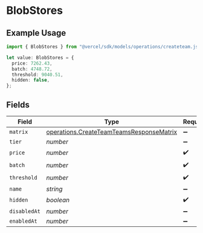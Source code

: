 # BlobStores

## Example Usage

```typescript
import { BlobStores } from "@vercel/sdk/models/operations/createteam.js";

let value: BlobStores = {
  price: 7262.43,
  batch: 4748.72,
  threshold: 9040.51,
  hidden: false,
};
```

## Fields

| Field                                                                                                | Type                                                                                                 | Required                                                                                             | Description                                                                                          |
| ---------------------------------------------------------------------------------------------------- | ---------------------------------------------------------------------------------------------------- | ---------------------------------------------------------------------------------------------------- | ---------------------------------------------------------------------------------------------------- |
| `matrix`                                                                                             | [operations.CreateTeamTeamsResponseMatrix](../../models/operations/createteamteamsresponsematrix.md) | :heavy_minus_sign:                                                                                   | N/A                                                                                                  |
| `tier`                                                                                               | *number*                                                                                             | :heavy_minus_sign:                                                                                   | N/A                                                                                                  |
| `price`                                                                                              | *number*                                                                                             | :heavy_check_mark:                                                                                   | N/A                                                                                                  |
| `batch`                                                                                              | *number*                                                                                             | :heavy_check_mark:                                                                                   | N/A                                                                                                  |
| `threshold`                                                                                          | *number*                                                                                             | :heavy_check_mark:                                                                                   | N/A                                                                                                  |
| `name`                                                                                               | *string*                                                                                             | :heavy_minus_sign:                                                                                   | N/A                                                                                                  |
| `hidden`                                                                                             | *boolean*                                                                                            | :heavy_check_mark:                                                                                   | N/A                                                                                                  |
| `disabledAt`                                                                                         | *number*                                                                                             | :heavy_minus_sign:                                                                                   | N/A                                                                                                  |
| `enabledAt`                                                                                          | *number*                                                                                             | :heavy_minus_sign:                                                                                   | N/A                                                                                                  |